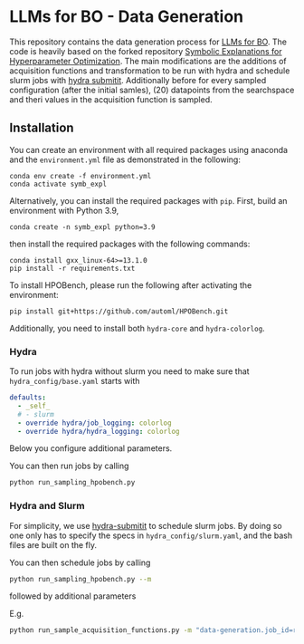 # LLMs for BO - Data Generation

This repository contains the data generation process for [LLMs for BO](https://github.com/automl-private/LLMs-for-BO). The code is heavily based on the forked repository [Symbolic Explanations for Hyperparameter Optimization](https://github.com/automl/symbolic-explanations/). The main modifications are the additions of acquisition functions and transformation to be run with hydra and schedule slurm jobs with [hydra submitit](https://hydra.cc/docs/plugins/submitit_launcher/). Additionally before for every sampled configuration (after the initial samles), (20) datapoints from the searchspace and theri values in the acquisition function is sampled. 

## Installation

You can create an environment with all required packages using anaconda and the `environment.yml` 
file as demonstrated in the following:

```
conda env create -f environment.yml
conda activate symb_expl
```

Alternatively, you can install the required packages with `pip`. First, build an environment with Python 3.9,
```
conda create -n symb_expl python=3.9
```
then install the required packages with the following commands:
```
conda install gxx_linux-64>=13.1.0
pip install -r requirements.txt
```

To install HPOBench, please run the following after activating the environment:
```
pip install git+https://github.com/automl/HPOBench.git
```

Additionally, you need to install both `hydra-core` and `hydra-colorlog`.

### Hydra
To run jobs with hydra without slurm you need to make sure that `hydra_config/base.yaml` starts with
```yaml
defaults:
  - _self_
  # - slurm
  - override hydra/job_logging: colorlog
  - override hydra/hydra_logging: colorlog
```
Below you configure additional parameters.

You can then run jobs by calling 
```bash
python run_sampling_hpobench.py
```

### Hydra and Slurm
For simplicity, we use [hydra-submitit](https://hydra.cc/docs/plugins/submitit_launcher/) to schedule slurm jobs. By doing so one only has to specify the specs in `hydra_config/slurm.yaml`, and the bash files are built on the fly.

You can then schedule jobs by calling 
```bash
python run_sampling_hpobench.py --m
```
followed by additional parameters

E.g.
```bash
python run_sample_acquisition_functions.py -m "data-generation.job_id=range(365)"
```